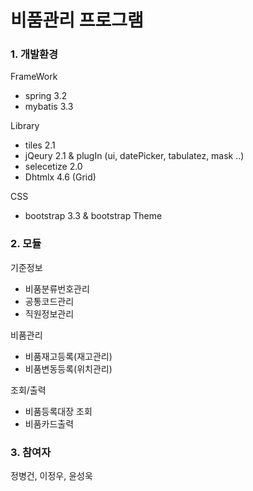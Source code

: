 # 비품관리 프로그램

### 1. 개발환경
FrameWork
* spring 3.2
* mybatis 3.3

Library
* tiles 2.1
* jQeury 2.1 & plugIn (ui, datePicker, tabulatez, mask ..)
* selecetize 2.0
* Dhtmlx 4.6 (Grid)

CSS 
* bootstrap 3.3 & bootstrap Theme

### 2. 모듈
기준정보
* 비품분류번호관리
* 공통코드관리
* 직원정보관리

비품관리
* 비품재고등록(재고관리)
* 비품변동등록(위치관리)

조회/출력
* 비품등록대장 조회
* 비품카드출력

### 3. 참여자
정병건, 이정우, 윤성욱
